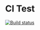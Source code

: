 # CI Test

[![Build status](https://ci.appveyor.com/api/projects/status/jua3jiv1ugv8lary?svg=true)](https://ci.appveyor.com/project/renatarakhmanina/ajs-hw5-2)
